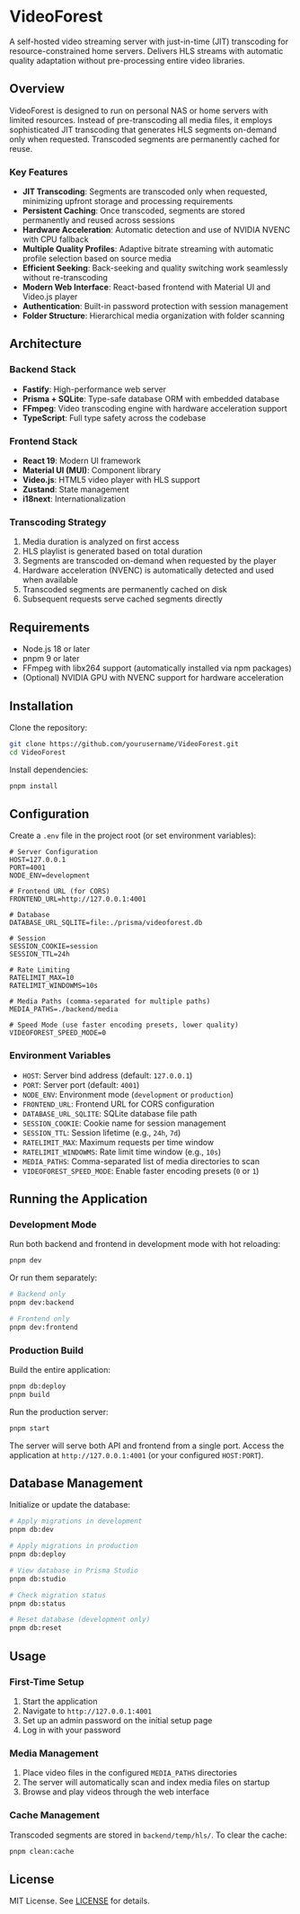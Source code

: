 # VideoForest

A self-hosted video streaming server with just-in-time (JIT) transcoding for resource-constrained home servers. Delivers HLS streams with automatic quality adaptation without pre-processing entire video libraries.

## Overview

VideoForest is designed to run on personal NAS or home servers with limited resources. Instead of pre-transcoding all media files, it employs sophisticated JIT transcoding that generates HLS segments on-demand only when requested. Transcoded segments are permanently cached for reuse.

### Key Features

- **JIT Transcoding**: Segments are transcoded only when requested, minimizing upfront storage and processing requirements
- **Persistent Caching**: Once transcoded, segments are stored permanently and reused across sessions
- **Hardware Acceleration**: Automatic detection and use of NVIDIA NVENC with CPU fallback
- **Multiple Quality Profiles**: Adaptive bitrate streaming with automatic profile selection based on source media
- **Efficient Seeking**: Back-seeking and quality switching work seamlessly without re-transcoding
- **Modern Web Interface**: React-based frontend with Material UI and Video.js player
- **Authentication**: Built-in password protection with session management
- **Folder Structure**: Hierarchical media organization with folder scanning

## Architecture

### Backend Stack

- **Fastify**: High-performance web server
- **Prisma + SQLite**: Type-safe database ORM with embedded database
- **FFmpeg**: Video transcoding engine with hardware acceleration support
- **TypeScript**: Full type safety across the codebase

### Frontend Stack

- **React 19**: Modern UI framework
- **Material UI (MUI)**: Component library
- **Video.js**: HTML5 video player with HLS support
- **Zustand**: State management
- **i18next**: Internationalization

### Transcoding Strategy

1. Media duration is analyzed on first access
2. HLS playlist is generated based on total duration
3. Segments are transcoded on-demand when requested by the player
4. Hardware acceleration (NVENC) is automatically detected and used when available
5. Transcoded segments are permanently cached on disk
6. Subsequent requests serve cached segments directly

## Requirements

- Node.js 18 or later
- pnpm 9 or later
- FFmpeg with libx264 support (automatically installed via npm packages)
- (Optional) NVIDIA GPU with NVENC support for hardware acceleration

## Installation

Clone the repository:

```bash
git clone https://github.com/yourusername/VideoForest.git
cd VideoForest
```

Install dependencies:

```bash
pnpm install
```

## Configuration

Create a `.env` file in the project root (or set environment variables):

```env
# Server Configuration
HOST=127.0.0.1
PORT=4001
NODE_ENV=development

# Frontend URL (for CORS)
FRONTEND_URL=http://127.0.0.1:4001

# Database
DATABASE_URL_SQLITE=file:./prisma/videoforest.db

# Session
SESSION_COOKIE=session
SESSION_TTL=24h

# Rate Limiting
RATELIMIT_MAX=10
RATELIMIT_WINDOWMS=10s

# Media Paths (comma-separated for multiple paths)
MEDIA_PATHS=./backend/media

# Speed Mode (use faster encoding presets, lower quality)
VIDEOFOREST_SPEED_MODE=0
```

### Environment Variables

- `HOST`: Server bind address (default: `127.0.0.1`)
- `PORT`: Server port (default: `4001`)
- `NODE_ENV`: Environment mode (`development` or `production`)
- `FRONTEND_URL`: Frontend URL for CORS configuration
- `DATABASE_URL_SQLITE`: SQLite database file path
- `SESSION_COOKIE`: Cookie name for session management
- `SESSION_TTL`: Session lifetime (e.g., `24h`, `7d`)
- `RATELIMIT_MAX`: Maximum requests per time window
- `RATELIMIT_WINDOWMS`: Rate limit time window (e.g., `10s`)
- `MEDIA_PATHS`: Comma-separated list of media directories to scan
- `VIDEOFOREST_SPEED_MODE`: Enable faster encoding presets (`0` or `1`)

## Running the Application

### Development Mode

Run both backend and frontend in development mode with hot reloading:

```bash
pnpm dev
```

Or run them separately:

```bash
# Backend only
pnpm dev:backend

# Frontend only
pnpm dev:frontend
```

### Production Build

Build the entire application:

```bash
pnpm db:deploy
pnpm build
```

Run the production server:

```bash
pnpm start
```

The server will serve both API and frontend from a single port. Access the application at `http://127.0.0.1:4001` (or your configured `HOST:PORT`).

## Database Management

Initialize or update the database:

```bash
# Apply migrations in development
pnpm db:dev

# Apply migrations in production
pnpm db:deploy

# View database in Prisma Studio
pnpm db:studio

# Check migration status
pnpm db:status

# Reset database (development only)
pnpm db:reset
```

## Usage

### First-Time Setup

1. Start the application
2. Navigate to `http://127.0.0.1:4001`
3. Set up an admin password on the initial setup page
4. Log in with your password

### Media Management

1. Place video files in the configured `MEDIA_PATHS` directories
2. The server will automatically scan and index media files on startup
3. Browse and play videos through the web interface

### Cache Management

Transcoded segments are stored in `backend/temp/hls/`. To clear the cache:

```bash
pnpm clean:cache
```

## License

MIT License. See [LICENSE](LICENSE) for details.

